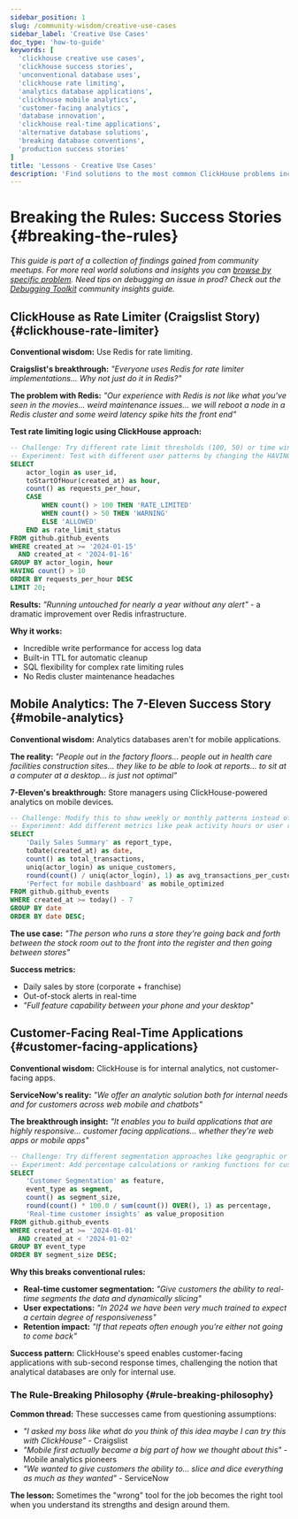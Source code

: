 ```yaml
---
sidebar_position: 1
slug: /community-wisdom/creative-use-cases
sidebar_label: 'Creative Use Cases'
doc_type: 'how-to-guide'
keywords: [
  'clickhouse creative use cases',
  'clickhouse success stories',
  'unconventional database uses',
  'clickhouse rate limiting',
  'analytics database applications',
  'clickhouse mobile analytics',
  'customer-facing analytics',
  'database innovation',
  'clickhouse real-time applications',
  'alternative database solutions',
  'breaking database conventions',
  'production success stories'
]
title: 'Lessons - Creative Use Cases'
description: 'Find solutions to the most common ClickHouse problems including slow queries, memory errors, connection issues, and configuration problems.'
---
```


# Breaking the Rules: Success Stories {#breaking-the-rules}
*This guide is part of a collection of findings gained from community meetups. For more real world solutions and insights you can [browse by specific problem](./community-wisdom.md).*
*Need tips on debugging an issue in prod? Check out the [Debugging Toolkit](./debugging-toolkit.md) community insights guide.*

## ClickHouse as Rate Limiter (Craigslist Story) {#clickhouse-rate-limiter}

**Conventional wisdom:** Use Redis for rate limiting.

**Craigslist's breakthrough:** *"Everyone uses Redis for rate limiter implementations... Why not just do it in Redis?"*

**The problem with Redis:** *"Our experience with Redis is not like what you've seen in the movies... weird maintenance issues... we will reboot a node in a Redis cluster and some weird latency spike hits the front end"*

**Test rate limiting logic using ClickHouse approach:**

```sql runnable editable
-- Challenge: Try different rate limit thresholds (100, 50) or time windows (hour vs minute)
-- Experiment: Test with different user patterns by changing the HAVING clause
SELECT 
    actor_login as user_id,
    toStartOfHour(created_at) as hour,
    count() as requests_per_hour,
    CASE 
        WHEN count() > 100 THEN 'RATE_LIMITED'
        WHEN count() > 50 THEN 'WARNING' 
        ELSE 'ALLOWED'
    END as rate_limit_status
FROM github.github_events 
WHERE created_at >= '2024-01-15'
  AND created_at < '2024-01-16'
GROUP BY actor_login, hour
HAVING count() > 10
ORDER BY requests_per_hour DESC
LIMIT 20;
```

**Results:** *"Running untouched for nearly a year without any alert"* - a dramatic improvement over Redis infrastructure.

**Why it works:**
- Incredible write performance for access log data
- Built-in TTL for automatic cleanup  
- SQL flexibility for complex rate limiting rules
- No Redis cluster maintenance headaches

## Mobile Analytics: The 7-Eleven Success Story {#mobile-analytics}

**Conventional wisdom:** Analytics databases aren't for mobile applications.

**The reality:** *"People out in the factory floors... people out in health care facilities construction sites... they like to be able to look at reports... to sit at a computer at a desktop... is just not optimal"*

**7-Eleven's breakthrough:** Store managers using ClickHouse-powered analytics on mobile devices.

```sql runnable editable
-- Challenge: Modify this to show weekly or monthly patterns instead of daily
-- Experiment: Add different metrics like peak activity hours or user retention patterns
SELECT 
    'Daily Sales Summary' as report_type,
    toDate(created_at) as date,
    count() as total_transactions,
    uniq(actor_login) as unique_customers,
    round(count() / uniq(actor_login), 1) as avg_transactions_per_customer,
    'Perfect for mobile dashboard' as mobile_optimized
FROM github.github_events 
WHERE created_at >= today() - 7
GROUP BY date
ORDER BY date DESC;
```

**The use case:** *"The person who runs a store they're going back and forth between the stock room out to the front into the register and then going between stores"*

**Success metrics:**
- Daily sales by store (corporate + franchise)
- Out-of-stock alerts in real-time
- *"Full feature capability between your phone and your desktop"*

## Customer-Facing Real-Time Applications {#customer-facing-applications}

**Conventional wisdom:** ClickHouse is for internal analytics, not customer-facing apps.

**ServiceNow's reality:** *"We offer an analytic solution both for internal needs and for customers across web mobile and chatbots"*

**The breakthrough insight:** *"It enables you to build applications that are highly responsive... customer facing applications... whether they're web apps or mobile apps"*

```sql runnable editable
-- Challenge: Try different segmentation approaches like geographic or time-based grouping  
-- Experiment: Add percentage calculations or ranking functions for customer insights
SELECT 
    'Customer Segmentation' as feature,
    event_type as segment,
    count() as segment_size,
    round(count() * 100.0 / sum(count()) OVER(), 1) as percentage,
    'Real-time customer insights' as value_proposition
FROM github.github_events 
WHERE created_at >= '2024-01-01'
  AND created_at < '2024-01-02'
GROUP BY event_type
ORDER BY segment_size DESC;
```

**Why this breaks conventional rules:**
- **Real-time customer segmentation:** *"Give customers the ability to real-time segments the data and dynamically slicing"*
- **User expectations:** *"In 2024 we have been very much trained to expect a certain degree of responsiveness"* 
- **Retention impact:** *"If that repeats often enough you're either not going to come back"*

**Success pattern:** ClickHouse's speed enables customer-facing applications with sub-second response times, challenging the notion that analytical databases are only for internal use.

### The Rule-Breaking Philosophy {#rule-breaking-philosophy}

**Common thread:** These successes came from questioning assumptions:
- *"I asked my boss like what do you think of this idea maybe I can try this with ClickHouse"* - Craigslist
- *"Mobile first actually became a big part of how we thought about this"* - Mobile analytics pioneers  
- *"We wanted to give customers the ability to... slice and dice everything as much as they wanted"* - ServiceNow

**The lesson:** Sometimes the "wrong" tool for the job becomes the right tool when you understand its strengths and design around them.
